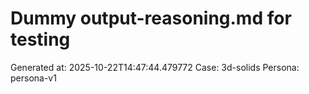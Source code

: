 # Dummy output-reasoning.md for testing
Generated at: 2025-10-22T14:47:44.479772
Case: 3d-solids
Persona: persona-v1
